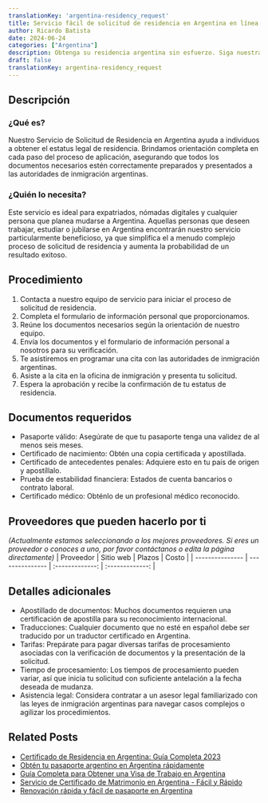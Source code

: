 ```yaml
---
translationKey: 'argentina-residency_request'
title: Servicio fácil de solicitud de residencia en Argentina en línea
author: Ricardo Batista
date: 2024-06-24
categories: ["Argentina"]
description: Obtenga su residencia argentina sin esfuerzo. Siga nuestra guía paso a paso y asegúrese de cumplir con todos los requisitos para una solicitud exitosa.
draft: false
translationKey: argentina-residency_request
---
```


## Descripción
### ¿Qué es?
Nuestro Servicio de Solicitud de Residencia en Argentina ayuda a individuos a obtener el estatus legal de residencia. Brindamos orientación completa en cada paso del proceso de aplicación, asegurando que todos los documentos necesarios estén correctamente preparados y presentados a las autoridades de inmigración argentinas.

### ¿Quién lo necesita?
Este servicio es ideal para expatriados, nómadas digitales y cualquier persona que planea mudarse a Argentina. Aquellas personas que deseen trabajar, estudiar o jubilarse en Argentina encontrarán nuestro servicio particularmente beneficioso, ya que simplifica el a menudo complejo proceso de solicitud de residencia y aumenta la probabilidad de un resultado exitoso.

## Procedimiento

1. Contacta a nuestro equipo de servicio para iniciar el proceso de solicitud de residencia.
2. Completa el formulario de información personal que proporcionamos.
3. Reúne los documentos necesarios según la orientación de nuestro equipo.
4. Envía los documentos y el formulario de información personal a nosotros para su verificación.
5. Te asistiremos en programar una cita con las autoridades de inmigración argentinas.
6. Asiste a la cita en la oficina de inmigración y presenta tu solicitud.
7. Espera la aprobación y recibe la confirmación de tu estatus de residencia.

## Documentos requeridos

- Pasaporte válido: Asegúrate de que tu pasaporte tenga una validez de al menos seis meses.
- Certificado de nacimiento: Obtén una copia certificada y apostillada.
- Certificado de antecedentes penales: Adquiere esto en tu país de origen y apostíllalo.
- Prueba de estabilidad financiera: Estados de cuenta bancarios o contrato laboral.
- Certificado médico: Obténlo de un profesional médico reconocido.

## Proveedores que pueden hacerlo por ti
_(Actualmente estamos seleccionando a los mejores proveedores. Si eres un proveedor o conoces a uno, por favor contáctanos o edita la página directamente)_
| Proveedor        |     Sitio web     |     Plazos    |       Costo      |
| --------------- | --------------- |  :-------------: | :-------------: |

## Detalles adicionales

- Apostillado de documentos: Muchos documentos requieren una certificación de apostilla para su reconocimiento internacional.
- Traducciones: Cualquier documento que no esté en español debe ser traducido por un traductor certificado en Argentina.
- Tarifas: Prepárate para pagar diversas tarifas de procesamiento asociadas con la verificación de documentos y la presentación de la solicitud.
- Tiempo de procesamiento: Los tiempos de procesamiento pueden variar, así que inicia tu solicitud con suficiente antelación a la fecha deseada de mudanza.
- Asistencia legal: Considera contratar a un asesor legal familiarizado con las leyes de inmigración argentinas para navegar casos complejos o agilizar los procedimientos.
## Related Posts

- [Certificado de Residencia en Argentina: Guía Completa 2023](https://tramitit.com/es/guides/argentina/certificado_de_domicilio/)
- [Obtén tu pasaporte argentino en Argentina rápidamente](https://tramitit.com/es/guides/argentina/pasaporte_argentino/)
- [Guía Completa para Obtener una Visa de Trabajo en Argentina](https://tramitit.com/es/guides/argentina/solicitud_de_visa_de_trabajo/)
- [Servicio de Certificado de Matrimonio en Argentina - Fácil y Rápido](https://tramitit.com/es/guides/argentina/certificado_de_matrimonio/)
- [Renovación rápida y fácil de pasaporte en Argentina](https://tramitit.com/es/guides/argentina/renovación_de_pasaporte/)